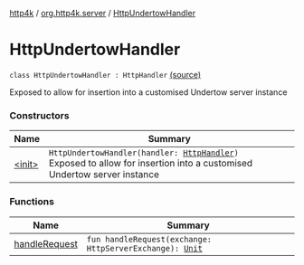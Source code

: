 [http4k](../../index.md) / [org.http4k.server](../index.md) / [HttpUndertowHandler](./index.md)

# HttpUndertowHandler

`class HttpUndertowHandler : HttpHandler` [(source)](https://github.com/http4k/http4k/blob/master/http4k-server-undertow/src/main/kotlin/org/http4k/server/Undertow.kt#L21)

Exposed to allow for insertion into a customised Undertow server instance

### Constructors

| Name | Summary |
|---|---|
| [&lt;init&gt;](-init-.md) | `HttpUndertowHandler(handler: `[`HttpHandler`](../../org.http4k.core/-http-handler.md)`)`<br>Exposed to allow for insertion into a customised Undertow server instance |

### Functions

| Name | Summary |
|---|---|
| [handleRequest](handle-request.md) | `fun handleRequest(exchange: HttpServerExchange): `[`Unit`](https://kotlinlang.org/api/latest/jvm/stdlib/kotlin/-unit/index.html) |
